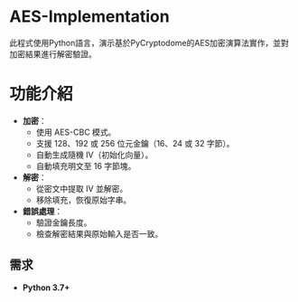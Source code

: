 # AES-Implementation
此程式使用Python語言，演示基於PyCryptodome的AES加密演算法實作，並對加密結果進行解密驗證。
# 功能介紹
- **加密**：
  - 使用 AES-CBC 模式。
  - 支援 128、192 或 256 位元金鑰（16、24 或 32 字節）。
  - 自動生成隨機 IV（初始化向量）。
  - 自動填充明文至 16 字節塊。
- **解密**：
  - 從密文中提取 IV 並解密。
  - 移除填充，恢復原始字串。
- **錯誤處理**：
  - 驗證金鑰長度。
  - 檢查解密結果與原始輸入是否一致。

## 需求
- **Python 3.7+**

